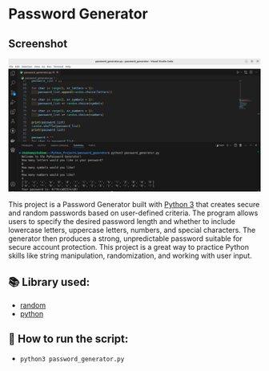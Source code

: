 # Password Generator


## Screenshot

![alt text](Screenshot1.png)


This project is a Password Generator built with [Python 3](https://www.python.org/downloads) that creates secure and random passwords based on user-defined criteria. The program allows users to specify the desired password length and whether to include lowercase letters, uppercase letters, numbers, and special characters. The generator then produces a strong, unpredictable password suitable for secure account protection. This project is a great way to practice Python skills like string manipulation, randomization, and working with user input.

## 📚 Library used:
+ [random](https://docs.python.org/3/library/random.html)
+ [python](https://www.python.org/downloads)
 
## 🌟 How to run the script:

+ `python3 password_generator.py`